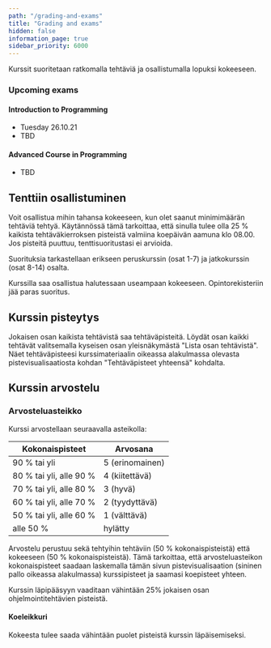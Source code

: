 ```yaml
---
path: "/grading-and-exams"
title: "Grading and exams"
hidden: false
information_page: true
sidebar_priority: 6000
---
```


Kurssit suoritetaan ratkomalla tehtäviä ja osallistumalla lopuksi kokeeseen.

### Upcoming exams

#### Introduction to Programming

* Tuesday 26.10.21
* TBD

####  Advanced Course in Programming

* TBD

## Tenttiin osallistuminen

Voit osallistua mihin tahansa kokeeseen, kun olet saanut minimimäärän tehtäviä tehtyä. Käytännössä tämä tarkoittaa, että sinulla tulee olla 25 % kaikista tehtäväkierroksen pisteistä valmiina koepäivän aamuna klo 08.00. Jos pisteitä puuttuu, tenttisuoritustasi ei arvioida.

Suorituksia tarkastellaan erikseen peruskurssin (osat 1-7) ja jatkokurssin (osat 8-14) osalta.

Kurssilla saa osallistua halutessaan useampaan kokeeseen. Opintorekisteriin jää paras suoritus.

## Kurssin pisteytys

Jokaisen osan kaikista tehtävistä saa tehtäväpisteitä. Löydät osan kaikki tehtävät valitsemalla kyseisen osan yleisnäkymästä "Lista osan tehtävistä". Näet tehtäväpisteesi kurssimateriaalin oikeassa alakulmassa olevasta pistevisualisaatiosta kohdan "Tehtäväpisteet yhteensä" kohdalta.

## Kurssin arvostelu

### Arvosteluasteikko

Kurssi arvostellaan seuraavalla asteikolla:

<table>
    <thead>
    <tr>
        <th>Kokonaispisteet</th>
        <th>Arvosana</th>
    </tr>
    </thead>
    <tbody>
    <tr>
        <td>90 % tai yli</td>
        <td>5 (erinomainen)</td>
    </tr>
    <tr>
        <td>80 % tai yli, alle 90 %</td>
        <td>4 (kiitettävä)</td>
    </tr>
    <tr>
        <td>70 % tai yli, alle 80 %</td>
        <td>3 (hyvä)</td>
    </tr>
    <tr>
        <td>60 % tai yli, alle 70 %</td>
        <td>2 (tyydyttävä)</td>
    </tr>
    <tr>
        <td>50 % tai yli, alle 60 %</td>
        <td>1 (välttävä)</td>
    </tr>
    <tr>
        <td>alle 50 %</td>
        <td>hylätty</td>
    </tr>
    </tbody>
</table>

Arvostelu perustuu sekä tehtyihin tehtäviin (50 % kokonaispisteistä) että kokeeseen (50 % kokonaispisteistä). Tämä tarkoittaa, että arvosteluasteikon kokonaispisteet saadaan laskemalla tämän sivun pistevisualisaation (sininen pallo oikeassa alakulmassa) kurssipisteet ja saamasi koepisteet yhteen.

Kurssin läpipääsyyn vaaditaan vähintään 25% jokaisen osan ohjelmointitehtävien pisteistä.

#### Koeleikkuri

Kokeesta tulee saada vähintään puolet pisteistä kurssin läpäisemiseksi.
